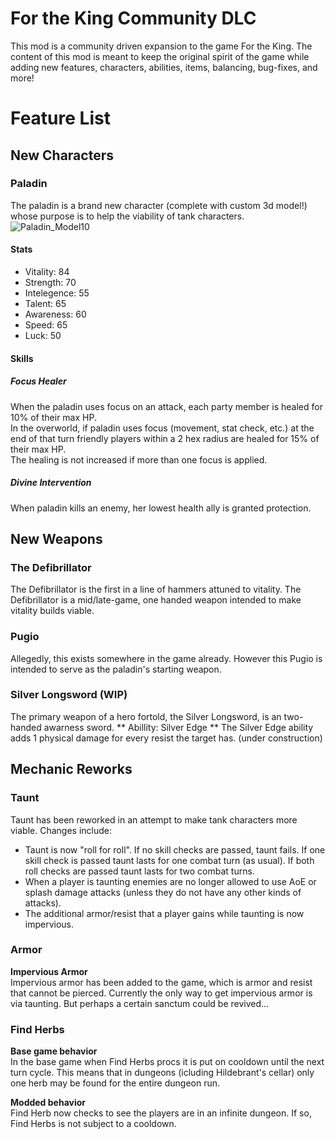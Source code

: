 # For the King Community DLC

This mod is a community driven expansion to the game For the King. The content of this mod is meant to keep the original spirit of the game while adding new features, characters, abilities, items, balancing, bug-fixes, and more!

# Feature List

## New Characters

### Paladin
The paladin is a brand new character (complete with custom 3d model!) whose purpose is to help the viability of tank characters.  
![Paladin_Model10](https://user-images.githubusercontent.com/30760231/224574459-213664cc-d79d-480b-817a-a405315e29a4.gif)

#### Stats 
- Vitality: 84
- Strength: 70
- Intelegence: 55
- Talent: 65
- Awareness: 60
- Speed: 65
- Luck: 50

#### Skills
##### Focus Healer
When the paladin uses focus on an attack, each party member is healed for 10% of their max HP.  
In the overworld, if paladin uses focus (movement, stat check, etc.) at the end of that turn friendly players within a 2 hex radius are healed for 15% of their max HP.  
The healing is not increased if more than one focus is applied.

##### Divine Intervention
When paladin kills an enemy, her lowest health ally is granted protection.

## New Weapons
### The Defibrillator
The Defibrillator is the first in a line of hammers attuned to vitality. The Defibrillator is a mid/late-game, one handed weapon intended to make vitality builds viable.

### Pugio
Allegedly, this exists somewhere in the game already. However this Pugio is intended to serve as the paladin's starting weapon.

### Silver Longsword (WIP)
The primary weapon of a hero fortold, the Silver Longsword, is an two-handed awarness sword.
** Abillity: Silver Edge **
The Silver Edge ability adds 1 physical damage for every resist the target has. (under construction)

## Mechanic Reworks
### Taunt 
Taunt has been reworked in an attempt to make tank characters more viable. Changes include:
- Taunt is now "roll for roll". If no skill checks are passed, taunt fails. If one skill check is passed taunt lasts for one combat turn (as usual). If both roll checks are passed taunt lasts for two combat turns.
- When a player is taunting enemies are no longer allowed to use AoE or splash damage attacks (unless they do not have any other kinds of attacks).
- The additional armor/resist that a player gains while taunting is now impervious.

### Armor
**Impervious Armor**  
Impervious armor has been added to the game, which is armor and resist that cannot be pierced. Currently the only way to get impervious armor is via taunting. But perhaps a certain sanctum could be revived...

### Find Herbs
**Base game behavior**  
In the base game when Find Herbs procs it is put on cooldown until the next turn cycle. This means that in dungeons (icluding Hildebrant's cellar) only one herb may be found for the entire dungeon run.

**Modded behavior**  
Find Herb now checks to see the players are in an infinite dungeon. If so, Find Herbs is not subject to a cooldown.
